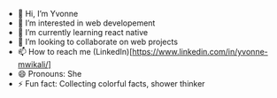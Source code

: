 - 👋 Hi, I’m Yvonne
- 👀 I’m interested in web developement
- 🌱 I’m currently learning react native
- 💞️ I’m looking to collaborate on web projects
- 📫 How to reach me (LinkedIn)[https://www.linkedin.com/in/yvonne-mwikali/]
- 😄 Pronouns: She
- ⚡ Fun fact: Collecting colorful facts, shower thinker

<!---
yvvii/yvvii is a ✨ special ✨ repository because its `README.md` (this file) appears on your GitHub profile.
You can click the Preview link to take a look at your changes.
--->
